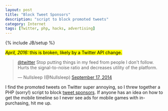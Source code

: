 ```yaml
---
layout: post
title: "Block Tweet Sponsors"
description: "script to block promoted tweets"
category: Internet
tags: [Twitter, php, hacks, advertising]
---
```

{% include JB/setup %}

<mark><em>April, 2016: </em> this is broken, likely by a Twitter API change.</mark>

<blockquote class="twitter-tweet" lang="en"><p><a href="https://twitter.com/twitter">@twitter</a> Stop putting things in my feed from people I don&#39;t follow. Hurts the signal-to-noise ratio and decreases utility of the platform.</p>&mdash; Nullsleep (@Nullsleep) <a href="https://twitter.com/Nullsleep/status/512267449312751616">September 17, 2014</a></blockquote> <script async src="//platform.twitter.com/widgets.js" charset="utf-8"></script>

I find the promoted tweets on Twitter super annoying, so I threw together a PHP (sorry!) script to block [tweet sponsors](https://github.com/WIZARDISHUNGRY/block-tweet-sponsors). If anyone has an idea on how to get the mobile timeline so I never see ads for mobile games with in-purchasing, hit me up.
